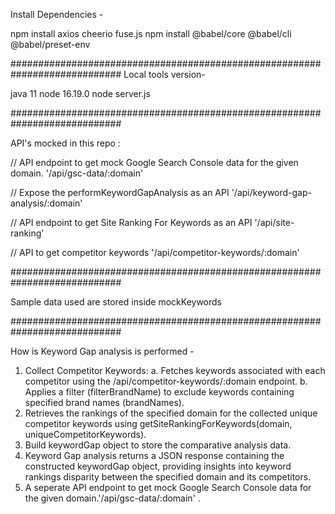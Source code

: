 Install Dependencies - 

npm install axios cheerio fuse.js
npm install @babel/core @babel/cli @babel/preset-env

############################################################################
Local tools version- 

java 11
node 16.19.0
node server.js

############################################################################

API's mocked in this repo : 

// API endpoint to get mock Google Search Console data for the given domain.
'/api/gsc-data/:domain'

// Expose the performKeywordGapAnalysis as an API
'/api/keyword-gap-analysis/:domain'


// API endpoint to get Site Ranking For Keywords as an API
'/api/site-ranking'


//  API to get competitor keywords
'/api/competitor-keywords/:domain'

############################################################################

Sample data used are stored inside mockKeywords

############################################################################

How is Keyword Gap analysis is performed - 

1. Collect Competitor Keywords: 
   a. Fetches keywords associated with each competitor using the /api/competitor-keywords/:domain endpoint.
   b. Applies a filter (filterBrandName) to exclude keywords containing specified brand names (brandNames).
2. Retrieves the rankings of the specified domain for the collected unique competitor keywords using getSiteRankingForKeywords(domain, uniqueCompetitorKeywords).
3. Build keywordGap object to store the comparative analysis data.
4. Keyword Gap analysis returns a JSON response containing the constructed keywordGap object, providing insights into keyword rankings disparity between the specified domain and its competitors. 
5. A seperate API endpoint to get mock Google Search Console data for the given domain.'/api/gsc-data/:domain' . 
